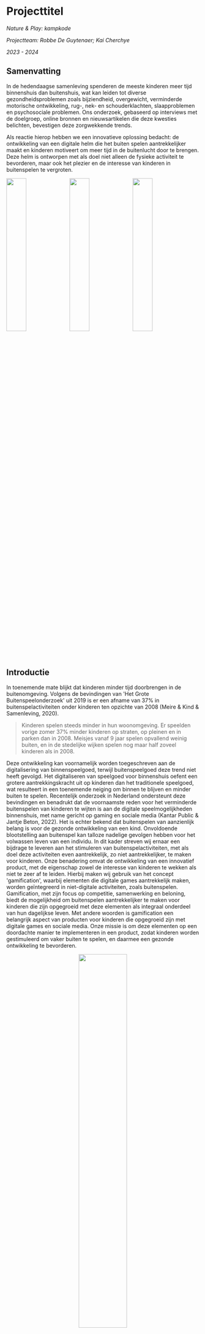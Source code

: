 # Projecttitel
*Nature & Play: kampkode* 

*Projectteam: Robbe De Guytenaer; Kai Cherchye*

*2023 - 2024*

## Samenvatting
In de hedendaagse samenleving spenderen de meeste kinderen meer tijd binnenshuis dan buitenshuis, wat kan leiden tot diverse gezondheidsproblemen zoals bijziendheid, overgewicht, verminderde motorische ontwikkeling, rug-, nek- en schouderklachten, slaapproblemen en psychosociale problemen. Ons onderzoek, gebaseerd op interviews met de doelgroep, online bronnen en nieuwsartikelen die deze kwesties belichten, bevestigen deze zorgwekkende trends.

Als reactie hierop hebben we een innovatieve oplossing bedacht: de ontwikkeling van een digitale helm die het buiten spelen aantrekkelijker maakt en kinderen motiveert om meer tijd in de buitenlucht door te brengen. Deze helm is ontworpen met als doel niet alleen de fysieke activiteit te bevorderen, maar ook het plezier en de interesse van kinderen in buitenspelen te vergroten. 
<p>
  <img src="https://github.com/robbedeguytenaer/UCD_SEM1/blob/main/beeldmateriaal/helm_render.png?raw=true"width="32%"/>
  <img src="https://github.com/robbedeguytenaer/UCD_SEM1/blob/main/beeldmateriaal/helm_geel.png?raw=true" width="32%"/>
  <img src="https://github.com/robbedeguytenaer/UCD_SEM1/blob/main/beeldmateriaal/KampKode%20logo%202.png?raw=true" width="32%"/>
  
</p>


## Introductie
In toenemende mate blijkt dat kinderen minder tijd doorbrengen in de buitenomgeving. Volgens de bevindingen van 'Het Grote Buitenspeelonderzoek' uit 2019 is er een afname van 37% in buitenspelactiviteiten onder kinderen ten opzichte van 2008 (Meire & Kind & Samenleving, 2020). 

> Kinderen spelen steeds minder in hun woonomgeving. Er speelden vorige zomer 37% minder kinderen op straten, op pleinen en in parken dan in 2008. Meisjes vanaf 9 jaar spelen opvallend weinig buiten, en in de stedelijke wijken spelen nog maar half zoveel kinderen als in 2008.

Deze ontwikkeling kan voornamelijk worden toegeschreven aan de digitalisering van binnenspeelgoed, terwijl buitenspeelgoed deze trend niet heeft gevolgd. Het digitaliseren van speelgoed voor binnenshuis oefent een grotere aantrekkingskracht uit op kinderen dan het traditionele speelgoed, wat resulteert in een toenemende neiging om binnen te blijven en minder buiten te spelen.
Recentelijk onderzoek in Nederland ondersteunt deze bevindingen en benadrukt dat de voornaamste reden voor het verminderde buitenspelen van kinderen te wijten is aan de digitale speelmogelijkheden binnenshuis, met name gericht op gaming en sociale media (Kantar Public & Jantje Beton, 2022). Het is echter bekend dat buitenspelen van aanzienlijk belang is voor de gezonde ontwikkeling van een kind. Onvoldoende blootstelling aan buitenspel kan talloze nadelige gevolgen hebben voor het volwassen leven van een individu.
In dit kader streven wij ernaar een bijdrage te leveren aan het stimuleren van buitenspelactiviteiten, met als doel deze activiteiten even aantrekkelijk, zo niet aantrekkelijker, te maken voor kinderen. Onze benadering omvat de ontwikkeling van een innovatief product, met de eigenschap zowel de interesse van kinderen te wekken als niet te zeer af te leiden. Hierbij maken wij gebruik van het concept 'gamification', waarbij elementen die digitale games aantrekkelijk maken, worden geïntegreerd in niet-digitale activiteiten, zoals buitenspelen.
Gamification, met zijn focus op competitie, samenwerking en beloning, biedt de mogelijkheid om buitenspelen aantrekkelijker te maken voor kinderen die zijn opgegroeid met deze elementen als integraal onderdeel van hun dagelijkse leven. Met andere woorden is gamification een belangrijk aspect van producten voor kinderen die opgegroeid zijn met digitale games en sociale media. Onze missie is om deze elementen op een doordachte manier te implementeren in een product, zodat kinderen worden gestimuleerd om vaker buiten te spelen, en daarmee een gezonde ontwikkeling te bevorderen.

<p align="center">
<img width="50%" src="beeldmateriaal/buitenspelen_grafiek.png"/>
</p>

## Methdologie
In de initiële fase van ons project werden ons drie verschillende projecten voorgelegd waaruit we de opdracht "Nature, play & tech" hebben gekozen. Gedurende het resterende jaar zullen we ons hierop concentreren. Na het ontvangen van de opdracht hebben we een onderzoek gedaan naar het bestaande probleem en de bijbehorende oorzaken. We hebben daarbij gebruikgemaakt van artikelen en onderzoeken op het internet verder werd er ook gebruikgemaakt van methoden zoals de root-cause analysis en het WWWWWH-model.

Vervolgens hebben we strategieën gebruikt zoals benchmarking, problem-solution matrix en gebruikersonderzoek om mogelijke oplossingen voor het geïdentificeerde probleem te verkennen. Tijdens de ideegeneratie fase hebben we gebrainstormd en een selectie gemaakt uit de vele ideeën. Dit leidde tot het bepalen van één specifiek concept waaraan we verder zouden werken, namelijk 'KampKode'.

In de 'Concept verder werken'-fase hebben we het gekozen concept geanalyseerd door het te verdelen in belangrijke en minder belangrijke factoren. Hierbij hebben we meerdere opties voor elk aspect overwogen en een morfologische kaart gemaakt. Op basis hiervan hebben we enkele concepten geschetst om de richting van ons project te bepalen.
Vervolgens zijn we overgegaan naar de volgende fase, waarin we een eerste prototype hebben ontwikkeld. Ons gekozen concept omvatte een helm met een knop gemaakt uit schuim, ondersteund door eenvoudige Arduino-code om de visuele aspecten te verbeteren.

Bij het afronden van het eerste semester hebben we een eerste verslag opgesteld, waarin we onze voortgang tot dan toe hebben gedocumenteerd en onze bevindingen hebben gepresenteerd. Deze verslaglegging geeft een overzicht van de stappen die we hebben genomen en de ontwikkeling van ons project tot dusver.


## Discovery

### Doestellingen
Ons voornaamste doel is het creëren van het eerste prototype en het testen van de initiële ideeën voor het uitschakelen van spelers. We hebben op dit moment twee voorlopige opties bedacht: het integreren van een drukknop op de helm of het bevestigen van een staart aan de achterkant van de helm. Het uitvoeren van tests is van essentieel belang om een dieper begrip te krijgen van de aspecten die mogelijk aanpassing behoeven. Het ontvangen advies van studenten uit Gent heeft de nadruk gelegd op de noodzaak om rekening te houden met kinderen met beperkingen.
### Materiaal & methoden
- knowledge templates: persona, WWWWWH-model
- literatuuronderzoek: artikelen en onderzoeken op het internet
- benchmarking
- eerste prototype

### Resultaten
De discovery fase startte met een grondige analyse van onze doelgroep, waarbij we gebruikmaken van knowledge templates zoals het opstellen van een persona en het WWWWWH-model. Hierbij lag de focus op het begrijpen van het gedrag en de interesses van de doelgroep.

Vervolgens werd het probleem nader onderzocht, waarbij we de mogelijke redenen en gevolgen ervan analyseerden door middel van literatuuronderzoek. We doorzochten diverse artikelen en onderzoeken online, waaruit bleek dat het probleem expliciet aangepakt moet worden om kinderen aan te moedigen om buiten te spelen.

Het bestaande marktonderzoek werd uitgevoerd met behulp van benchmarking, waarbij we de positieve en negatieve aspecten van reeds bestaande ontwerpen onderzochten. Door gebruik te maken van een problem-solution matrix brachten we de problemen en bestaande oplossingen in kaart.

Het eerste prototype bestaat uit een helm met een lamp gemaakt uit schuim bovenop en een staart aan de achterkant. Dit tastbare beeld geeft ons waardevolle inzichten in hoe deze elementen zich in de praktijk manifesteren. We hebben succesvol een led aan de helm bevestigd, aangestuurd door Arduino. Een drukknop onder de schuimen lamp activeert de led bij indrukken, terwijl het trekken aan de staart hetzelfde effect heeft. Deze positieve testresultaten markeren een vooruitgang richting ons doel en bieden waardevolle informatie voor verdere optimalisatie van het ontwerp en de functionaliteiten.

Tijdens het testen ontstond echter een zorg met betrekking tot veiligheid. Als kinderen te hard slaan op de helm, bestaat het risico op letsel. Om dit aan te pakken, overwegen we alternatieve methoden voor het activeren van het uitschakelmechanisme, zoals schokdempers of het afneembaar maken van de knop. Deze overwegingen zijn van essentieel belang om een veilige speelervaring te waarborgen.

Deze bevindingen en aanvullende overwegingen zullen leiden tot verdere aanpassingen en verbeteringen in het ontwerpproces, en benadrukken het belang van continue evaluatie en innovatie in ons project.

### Conclusies & implicaties
In de onderzoeksfase hebben we geïdentificeerd wat de belangrijkste factoren zijn die kinderen weerhouden om buiten te spelen, en tevens onderzocht welke strategieën ontwerpers hanteren om toch de betrokkenheid van kinderen in buitenactiviteiten te vergroten. Deze bevindingen hebben ons een initiële inzage gegeven in de doelen die we moeten nastreven. 

Ons einddoel in deze fase van het creëren van het eerste prototype en het testen van de uitschakelmethode heeft geleid tot waardevolle inzichten en verschillende resultaten. Het gebruik van schuim als primair materiaal en leds voor verlichting, gebaseerd op zorgvuldige overwegingen en suggesties van studenten uit Gent, heeft zich bewezen als effectief en kostenefficiënt.

Tijdens de tests rees een zorg omtrent veiligheid, met name het risico op letsel als gevolg van te hard slaan op de helm. Om dit aan te pakken, overwegen we alternatieve activeringsmethoden zoals schokdempers of het afneembaar maken van de knop. Deze overwegingen zijn cruciaal om een veilige speelervaring te waarborgen, met name voor kinderen met beperkingen, zoals benadrukt door het ontvangen advies.

Deze bevindingen resulteren in de noodzaak van verdere aanpassingen en verbeteringen in ons ontwerpproces. De implicaties benadrukken het belang van continue evaluatie en innovatie om een veilige, inclusieve en interactieve speelervaring voor kinderen te bereiken.

## Definition
### Doestellingen
Met deze test wilden we achterhalen hoe spelers elkaar in het spel kunnen uitschakelen. Het basisconcept omvat de helm, een lamp en een methode om uitgeschakeld te worden. Hoewel er meerdere manieren zijn om dit te doen, verschilt de effectiviteit. Diverse factoren spelen hierbij een rol, waaronder uitstraling, veiligheid, efficiëntie en prijs.

We dachten na over vier basisconcepten omtrent uitschakeling van een speler:

1. Uitschakeling door op de lamp te drukken, ergens op de helm geplaatst.
2. Achteraan de helm hangt een staart waarmee de speler wordt uitgeschakeld bij het trekken eraan, met een extra lamp elders op de helm.
3. De helm heeft een 'flexibele lamp' waarmee de speler wordt uitgeschakeld bij aanraking door een tegenstander.
4. Een afneembare lamp, bijvoorbeeld bevestigd via magneten, die de speler uitschakelt wanneer deze van de helm wordt getrokken.

Deze concepten worden visueel weergegeven in Figuur 3. Elk concept heeft zijn voor- en nadelen. Door ze aan derden voor te leggen, streven we naar een objectief oordeel over welke methode mogelijk het beste is.

<p align="center">
  <img width="50%" src="beeldmateriaal/IMG_3678.jpg"/>
</p>

### Materiaal & methoden
Vanuit de 'discovery'-fase hadden we al een ruw prototype van een helm, vergezeld van een lamp en Arduino-besturing van een led-licht. Voor deze test ontwikkelden we diverse lampen van schuim met verschillende vormen. Door de verschillende lampen op diverse locaties te combineren met de helm, verkregen we een visueel beeld van de mogelijke posities voor de lamp. Op deze manier ontstonden tal van opties die we aan onze testpersonen konden presenteren.
De test werd uitgevoerd bij twee broers van Robbe, respectievelijk 7 en 12 jaar oud, dus beide binnen onze doelgroep van 6-12 jaar. We toonden hen de helm en bespraken onze initiële ideeën met betrekking tot de uitschakelmechanismen, waarbij we ook de verschillende prototypes van de lampen toonden. Bij elk uitgedacht uitschakelmechanisme (1-4, zie ‘doelstellingen’) moesten ze de lampen combineren met de helm terwijl ze hardop deelden wat ze dachten. Deze aanpak kan worden beschouwd als een variant van 'contextual inquiries'.

### Resultaten
We zullen hier de resultaten bespreken van de test, per initieel idee (puntjes 1-4 in het deel ‘doelstellingen’). In onderstaande resultaten wordt soms gerefereerd naar lampen A, B, C, D en E die in Figuur 4 te vinden zijn.

<p align="center">
<img width="50%" src="beeldmateriaal/verschillende lampen 2.jpg"/>
</p>

**1. Uitschakelen door drukken op de lamp bovenaan**

Dit was meteen een van de favorieten omwille van het uitzicht, maar er waren enkele bedenkingen. Zo is het mogelijk dat kinderen te hard op de lamp gaan slaan waardoor de persoon die de helm draagt zich bezeerd. Dit kan grotendeels opgelost worden door een veersysteem, maar niet helemaal. Verder is het wel een goed systeem om uitgeschakeld te worden, en makkelijk te realiseren. Voor deze toepassing kunnen lampen A, B en E worden gebruikt, en ze zouden bovenaan of achteraan kunnen worden geplaatst.

**2. Uitschakelen door trekken aan staart**

Het trekken aan een staart (die aan de achterkant van de helm hangt) kan op zich ook voor problemen zorgen als deze niet afneembaar is. Het hoofd kan daardoor naar achter worden getrokken, wat tot letsels kan leiden. Ook is het moeilijk om hier een ‘mooi’ product van te maken. Je zal telkens een loshangend deel hebben aan de helm. Dit slaat minder aan dan wanneer enkel de lamp op de helm staat. Een voordeel aan de staart is dat hij lager hangt dan het hoofd, wat betekent dat kleine kinderen ook makkelijker grotere kinderen kunnen uitschakelen. Lampen A en B zijn voor dit systeem ideaal. Ze moeten wel bovenop de helm staan.

**3. Uitschakelen door tikken ‘flexibele lamp’**

Deze optie viel ook in de smaak. Het aantikken van de lamp in actie is leuk en spannend. Indien men per ongeluk te hard zou slaan zou dit in principe niet veel kwaad kunnen voor het kind dat de helm draagt. Het is eerder een dwarskracht dan een axiale kracht, zoals bij (1) het geval is. De lamp zou ook vanachter laag kunnen hangen zodat rekening gehouden wordt met kleine kinderen. Een uitdaging bij dit ontwerp is het mechanisme dat detecteert wanneer het wordt aangetikt. Het zou dan een ‘tik’ moeten registreren vanaf een bepaalde kracht overschreden is. Echter kan het zijn dat dit mechanisme ook ‘tikken’ registreert wanneer er veel actie is in het spel. Het is dus een grotere uitdaging om dit correct te doen werken. Qua vorm van de lamp zouden B, C en D hier ideaal zijn. Deze kunnen in principe overal op de helm worden bevestigd.

**4. Uitschakelen door afnemen lamp**

Dit is de veiligste van de vier. Doordat er hier niet met ‘slaan’ of ‘tikken’ of ‘trekken’ wordt gewerkt, en de lamp gewoon moet worden vastgenomen om de speler uit te schakelen, zullen bij dit systeem de minste ongevallen gebeuren. Het systeem is redelijk simpel te maken. De lamp en de helm blijven aan elkaar met een magneet die sterk genoeg is om ze aan elkaar te houden bij actie, maar ook zwak genoeg is om ze er makkelijk van te trekken. Het enige dat bij dit systeem een probleem is, is dat de helm uit meerdere delen bestaat. Er moet dan een oplossing worden gevonden op wat er gebeurt met de lamp wanneer deze van een helm wordt getrokken.

### Conclusies & implicaties
Er werden meerdere concepten besproken, elk met hun eigen voor- en nadelen. De twee testpersonen gaven eerlijk aan wat ze dachten, en wij hebben het in een samenvatting gegoten met aanvullende conclusies. 
Een belangrijke factor is de veiligheid. We willen iets maken dat kinderen leuk vinden om te spelen, en waar er zo weinig mogelijk risico is op gevaar. Bij concept (1) en (2) is de kans groot dat kinderen zich gaan bezeren wanneer ze even onvoorzichtig zijn en te veel opgaan in het spel. Zelfs met pompsystemen om de schok te verminderen bij een slag op de knop of trek aan de staart, is de schok nooit helemaal gedempt. Concept (3) en (4) daarentegen zijn wel veilig uit te voeren wanneer het systeem geoptimaliseerd wordt. Daarom besloten we met deze twee verder te gaan, en de minpuntjes besproken in ‘Resultaten’ aan te pakken in de volgende fase. De lampen per concept staan nog niet vast. 

## Bill of materials
- Led’s
- Schuim (voor knoppen en eventueel andere onderdelen)
- Arduino-componenten
- Bevestigingsmateriaal (lijm, plakband, tandenstokers)
- Draden
- Helm
- Magneet


## Kritische reflectie
In de initiële fase van ons project hebben we uitgebreid onderzoek gedaan naar het probleem dat we willen aanpakken, waardoor we een solide basis hebben gelegd voor verdere ontwikkeling. Echter, bij het brainstormen hebben we ons onvoldoende gericht op diverse aspecten, zoals de behoeften van mensen met beperkingen en financiële overwegingen. Gelukkig hebben de inzichten van de groep uit Gent ons geholpen deze belangrijke overwegingen alsnog te integreren.
Het proces van het maken van het prototype is niet zonder uitdagingen geweest. We zijn laat begonnen, wat resulteerde in beperkte mogelijkheden voor interviews en gebruikerstesten. Dit beïnvloedde onze diepgaande analyse van het ontwerp en de functionaliteiten. Tijdens het prototypeproces werden problemen en mogelijkheden duidelijk die we bij het brainstormen over het hoofd hadden gezien. Het is duidelijk geworden dat een vroegtijdige start met een rudimentair prototype waardevoller zou zijn geweest, waardoor we eerder tastbare inzichten hadden kunnen verkrijgen.
De kritische reflectie op ons proces benadrukt het belang van een meer holistische brainstorming, waarbij diverse perspectieven en mogelijke uitdagingen vanaf het begin worden overwogen. Daarnaast onderstreept het de noodzaak om tijdig te beginnen met het ontwikkelen van een eenvoudig prototype, zodat potentiële problemen en kansen vroegtijdig aan het licht komen. Deze inzichten zullen dienen als waardevolle lessen voor toekomstige projecten en iteraties.

## Bronnen
Meire, J. & Kind & Samenleving. (2020). *Het grote buitenspeelonderzoek.* https://k-s.be/medialibrary/purl/nl/6626949/Het%20grote%20buitenspeelonderzoek.pdf

Kantar Public & Jantje Beton. (2022). *Onderzoek buitenspelen 2022.* https://jantjebeton.nl/uploads/downloads/onderzoek-buitenspelen-2022-62a06183eb380.pdf
